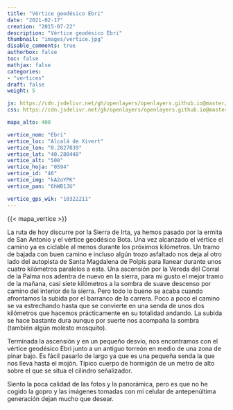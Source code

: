 ```yaml
---
title: "Vértice geodésico Ebri"
date: "2021-02-17"
creation: "2015-07-22"
description: "Vértice geodésico Ebri"
thumbnail: "images/vertice.jpg"
disable_comments: true
authorbox: false
toc: false
mathjax: false
categories:
- "vertices"
draft: false
weight: 5

js: https://cdn.jsdelivr.net/gh/openlayers/openlayers.github.io@master/en/v6.3.1/build/ol.js
css: https://cdn.jsdelivr.net/gh/openlayers/openlayers.github.io@master/en/v6.3.1/css/ol.css

mapa_alto: 400

vertice_nom: "Ebri"
vertice_loc: "Alcalá de Xivert"
vertice_lon: "0.2827039"
vertice_lat: "40.280448"
vertice_alt: "500"
vertice_hoja: "0594"
vertice_id: "46"
vertice_img: "kA2oYPK"
vertice_pan: "6hWB1JU"

vertice_gps_wik: "10322211"
---
```

{{< mapa_vertice >}}

La ruta de hoy discurre por la Sierra de Irta, ya hemos pasado por la ermita de San Antonio y el vértice geodésico Bota. Una vez alcanzado el vértice el camino ya es ciclable al menos durante los
próximos kilómetros. Un tramo de bajada con buen camino e incluso algún trozo asfaltado nos deja al otro lado del autopista de Santa Magdalena de Polpis para llanear durante unos cuatro kilómetros paralelos a esta. Una ascensión por la Vereda del Corral de la Palma nos adentra de nuevo en la sierra, para mi gusto el mejor tramo de la mañana, casi siete kilómetros a la sombra de suave descenso por camino del interior de la sierra. Pero todo lo bueno se acaba cuando afrontamos la subida por el barranco de la carrera. Poco a poco el camino se va estrechando hasta que se convierte en una senda de unos dos kilómetros que hacemos prácticamente en su totalidad andando. La subida se hace bastante dura aunque por suerte nos acompaña la sombra (también algún molesto mosquito).

Terminada la ascensión y en un pequeño desvío, nos encontramos con el vértice geodésico Ebri junto a un antiguo torreón en medio de una zona de pinar bajo. Es fácil pasarlo de largo ya que es una pequeña senda la que nos lleva hasta el mojón. Típico cuerpo de hormigón de un metro de alto sobre el que se situa el cilindro señalizador.

Siento la poca calidad de las fotos y la panorámica, pero es que no he cogido la gopro y las imágenes tomadas con mi celular de antepenúltima generación dejan mucho que desear.
